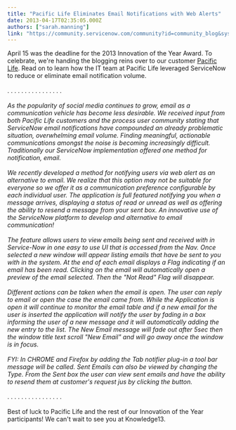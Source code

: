 ```yaml
---
title: "Pacific Life Eliminates Email Notifications with Web Alerts"
date: 2013-04-17T02:35:05.000Z
authors: ["sarah.manning"]
link: "https://community.servicenow.com/community?id=community_blog&sys_id=c17c22e1dbd0dbc01dcaf3231f9619e2"
---
```

<p>April 15 was the deadline for the 2013 Innovation of the Year Award. To celebrate, we're handing the blogging reins over to our customer <a title="k-external-small" class="jive-link-external-small" href="http://www.servicenow.com/knowledge.do?sysparm_document_key=kb_knowledge,b70381f2872ae080318f183a2d434d52" rel="nofollow" target="_blank">Pacific Life</a>. Read on to learn how the IT team at Pacific Life leveraged ServiceNow to reduce or eliminate email notification volume. <br/><br/>. . . . . . . . . . . . . . . .<br/><br/><i>As the popularity of social media continues to grow, email as a communication vehicle has become less desirable. We received input from both Pacific Life customers and the process user community stating that ServiceNow email notifications have compounded an already problematic situation, overwhelming email volume. Finding meaningful, actionable communications amongst the noise is becoming increasingly difficult. Traditionally our ServiceNow implementation offered one method for notification, email.<br/><br/> We recently developed a method for notifying users via web alert as an alternative to email. We realize that this option may not be suitable for everyone so we offer it as a communication preference configurable by each individual user. The application is full featured notifying you when a message arrives, displaying a status of read or unread as well as offering the ability to resend a message from your sent box. An innovative use of the ServiceNow platform to develop and alternative to email communication!<br/><br/>The feature allows users to view emails being sent and received with in Service-Now in one easy to use UI that is accessed from the Nav. Once selected a new window will appear listing emails that have be sent to you with in the system. At the end of each email displays a Flag indicating if an email has been read. Clicking on the email will automatically open a preview of the email selected. Then the "Not Read" Flag will disappear.<br/><br/> Different actions can be taken when the email is open. The user can reply to email or open the case the email came from. While the Application is open it will continue to monitor the email table and if a new email for the user is inserted the application will notify the user by fading in a box informing the user of a new message and it will automatically adding the new entry to the list. The New Email message will fade out after 5sec then the window title text scroll "New Email" and will go away once the window is in focus.<br/><br/> FYI: In CHROME and Firefox by adding the Tab notifier plug-in a tool bar message will be called. Sent Emails can also be viewed by changing the Type. From the Sent box the user can view sent emails and have the ability to resend them at customer's request jus by clicking the button.</i> <br/><br/>. . . . . . . . . . . . . . . .<br/><br/>Best of luck to Pacific Life and the rest of our Innovation of the Year participants! We can't wait to see you at Knowledge13.</p>